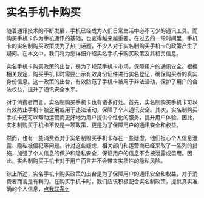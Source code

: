 # 实名手机卡购买

随着通讯技术的不断发展，手机已经成为人们日常生活中必不可少的通讯工具。而购买手机卡作为手机通讯的基础，也变得越来越重要。在过去的一段时间里，手机卡的实名制购买政策成为了热门话题，不少人对于实名制购买手机卡的政策产生了疑问。在本文中，我们将为您详细介绍实名手机卡购买政策及其相关信息。

实名手机卡购买政策的出台，是为了规范手机卡市场，保障用户的通讯安全。根据相关规定，购买手机卡时需要出示有效身份证件进行实名登记，确保购买者的真实身份信息。这一政策的出台，有效防范了手机卡被用于非法活动，保护了用户的合法权益，提升了通讯安全水平。

对于消费者而言，实名制购买手机卡也有诸多好处。首先，实名制购买手机卡可以有效防止手机卡被盗用或用于违法活动，保障了个人通讯安全。其次，实名制购买手机卡还可以帮助运营商更好地为用户提供个性化的服务，提升用户体验。因此，实名制购买手机卡不仅是一项政策，更是为了保障用户的通讯安全和权益。

然而，也有一些消费者对于实名制购买手机卡存在一些疑虑。他们担心个人信息泄露、隐私被侵犯等问题。针对这些疑虑，相关部门和运营商已经采取了一系列的措施，加强了个人信息的保护和隐私安全，保证用户的信息不会被泄露或滥用。因此，实名制购买手机卡对于用户而言并不会带来实质性的隐私风险。

综上所述，实名手机卡购买政策的出台是为了保障用户的通讯安全和权益，对于消费者而言是有利的。在购买手机卡时，我们应该积极配合实名制政策，提供真实准确的个人信息，[点我联系✈](https://wap.G208.com)